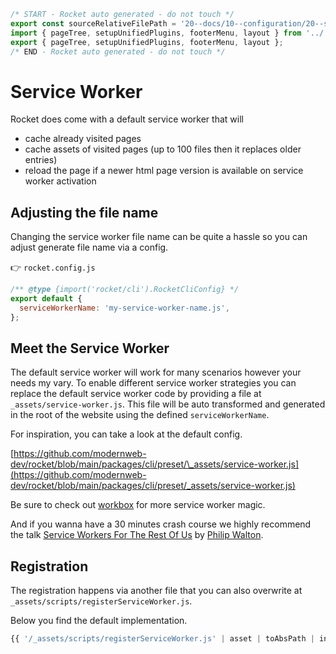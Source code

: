 ```js server
/* START - Rocket auto generated - do not touch */
export const sourceRelativeFilePath = '20--docs/10--configuration/20--service-worker.rocket.md';
import { pageTree, setupUnifiedPlugins, footerMenu, layout } from '../../recursive.data.js';
export { pageTree, setupUnifiedPlugins, footerMenu, layout };
/* END - Rocket auto generated - do not touch */
```

# Service Worker

Rocket does come with a default service worker that will

- cache already visited pages
- cache assets of visited pages (up to 100 files then it replaces older entries)
- reload the page if a newer html page version is available on service worker activation

## Adjusting the file name

Changing the service worker file name can be quite a hassle so you can adjust generate file name via a config.

👉 `rocket.config.js`

```js
/** @type {import('rocket/cli').RocketCliConfig} */
export default {
  serviceWorkerName: 'my-service-worker-name.js',
};
```

## Meet the Service Worker

The default service worker will work for many scenarios however your needs my vary.
To enable different service worker strategies you can replace the default service worker code by providing a file at `_assets/service-worker.js`.
This file will be auto transformed and generated in the root of the website using the defined `serviceWorkerName`.

For inspiration, you can take a look at the default config.

[https://github.com/modernweb-dev/rocket/blob/main/packages/cli/preset/\_assets/service-worker.js](https://github.com/modernweb-dev/rocket/blob/main/packages/cli/preset/_assets/service-worker.js)

Be sure to check out [workbox](https://developers.google.com/web/tools/workbox) for more service worker magic.

And if you wanna have a 30 minutes crash course we highly recommend the talk [Service Workers For The Rest Of Us](https://vimeo.com/362260166) by [Philip Walton](https://twitter.com/philwalton).

## Registration

The registration happens via another file that you can also overwrite at `_assets/scripts/registerServiceWorker.js`.

Below you find the default implementation.

<!-- prettier-ignore-start -->
```js
{{ '/_assets/scripts/registerServiceWorker.js' | asset | toAbsPath | inlineFilePath; }}
```
<!-- prettier-ignore-end -->

